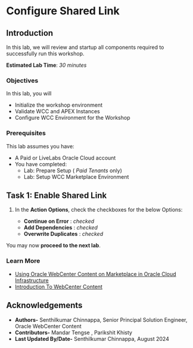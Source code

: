 # Configure Shared Link

## Introduction

In this lab, we will review and startup all components required to successfully run this workshop.

**Estimated Lab Time**: *30 minutes*

### Objectives

In this lab, you will

- Initialize the workshop environment
- Validate WCC and APEX Instances
- Configure WCC Environment for the Workshop

### Prerequisites

This lab assumes you have:

- A Paid or LiveLabs Oracle Cloud account
- You have completed:
  - Lab: Prepare Setup ( *Paid Tenants* only)
  - Lab: Setup WCC Marketplace Environment

## Task 1: Enable Shared Link

1. In the **Action Options**, check the checkboxes for the below Options:

    - **Continue on Error** : *checked*
    - **Add Dependencies** : *checked*
    - **Overwrite Duplicates** : *checked*

You may now **proceed to the next lab**.

### Learn More

- [Using Oracle WebCenter Content on Marketplace in Oracle Cloud Infrastructure](https://docs.oracle.com/en/cloud/paas/webcenter-content/webcenter-content-marketplace/index.html#provision-webcenter-content-stack)
- [Introduction To WebCenter Content](https://docs.oracle.com/en/middleware/webcenter/content/12.2.1.4/index.html)

## Acknowledgements

- **Authors-** Senthilkumar Chinnappa, Senior Principal Solution Engineer, Oracle WebCenter Content
- **Contributors-**  Mandar Tengse , Parikshit Khisty
- **Last Updated By/Date-** Senthilkumar Chinnappa, August 2024
